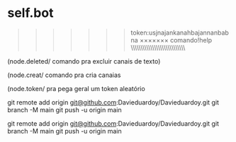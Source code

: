 # self.bot 
>>>>>>> token:usjnajankanahbajannanbabna
××××××× comando!help
\\\\\\\\\\\\\\\\\\\\\\\\\\\\\\\\\\\\\\\\\\\\\\\\\\\\\\\\

(node.deleted/ comando pra excluir canais de texto)

(node.creat/ comando pra cria canaias

(node.token/ pra pega geral um token aleatório 



git remote add origin git@github.com:Davieduardoy/Davieduardoy.git
git branch -M main
git push -u origin main

git remote add origin git@github.com:Davieduardoy/Davieduardoy.git git branch -M main git push -u origin main
